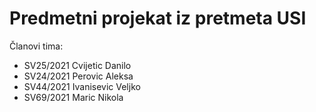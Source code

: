 # Predmetni projekat iz pretmeta USI

Članovi tima:
* SV25/2021 Cvijetic Danilo
* SV24/2021 Perovic Aleksa
* SV44/2021 Ivanisevic Veljko
* SV69/2021 Maric Nikola
